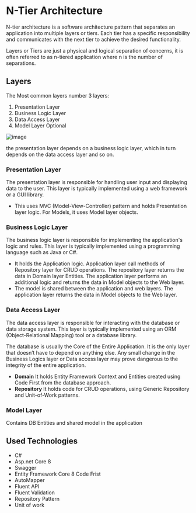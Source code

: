 # N-Tier Architecture

N-tier architecture is a software architecture pattern that separates an application into multiple layers or tiers. Each tier has a specific responsibility and communicates with the next tier to achieve the desired functionality.

Layers or Tiers are just a physical and logical separation of concerns, it is often referred to as n-tiered application where n is the number of separations.


## Layers

The Most common layers number 3 layers:

1. Presentation Layer
2. Business Logic Layer
3. Data Access Layer
4. Model Layer Optional

![image](https://github.com/user-attachments/assets/ddc0c6c3-89cc-4fdf-ba61-f0b6d3982ab3)


the presentation layer depends on a business logic layer, which in turn depends on the data access layer and so on.

### Presentation Layer

The presentation layer is responsible for handling user input and displaying data to the user. This layer is typically implemented using a web framework or a GUI library.

- This uses MVC (Model-View-Controller) pattern and holds Presentation layer logic. For Models, it uses Model layer objects.

### Business Logic Layer

The business logic layer is responsible for implementing the application's logic and rules. This layer is typically implemented using a programming language such as Java or C#.

- It holds the Application logic. Application layer call methods of Repository layer for CRUD operations. The repository layer returns the data in Domain layer Entities. The application layer performs an additional logic and returns the data in Model objects to the Web layer.
- The model is shared between the application and web layers. The application layer returns the data in Model objects to the Web layer.

### Data Access Layer

The data access layer is responsible for interacting with the database or data storage system. This layer is typically implemented using an ORM (Object-Relational Mapping) tool or a database library.

The database is usually the Core of the Entire Application.
It is the only layer that doesn’t have to depend on anything else. Any small change in the Business Logics layer or Data access layer may prove dangerous to the integrity of the entire application.

- **Domain** It holds Entity Framework Context and Entities created using Code First from the database approach.
- **Repository** It holds code for CRUD operations, using Generic Repository and Unit-of-Work patterns.

### Model Layer 

Contains DB Entities and shared model in the application 

## Used Technologies

- C#
- Asp.net Core 8
- Swagger
- Entity Framework Core 8 Code Frist
- AutoMapper
- Fluent API
- Fluent Validation
- Repository Pattern
- Unit of work

